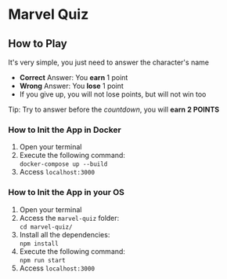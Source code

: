 # Marvel Quiz

## How to Play

It's very simple, you just need to answer the character's name

- **Correct** Answer: You **earn** 1 point
- **Wrong** Answer: You **lose** 1 point
- If you give up, you will not lose points, but will not win too

Tip: Try to answer before the _countdown_, you will **earn** **2 POINTS**

### How to Init the App in Docker

1. Open your terminal
2. Execute the following command:  
`docker-compose up --build`  
3. Access `localhost:3000`

### How to Init the App in your OS 

1. Open your terminal
2. Access the `marvel-quiz` folder:  
`cd marvel-quiz/`
3. Install all the dependencies:  
`npm install`
4. Execute the following command:  
`npm run start`  
5. Access `localhost:3000`

